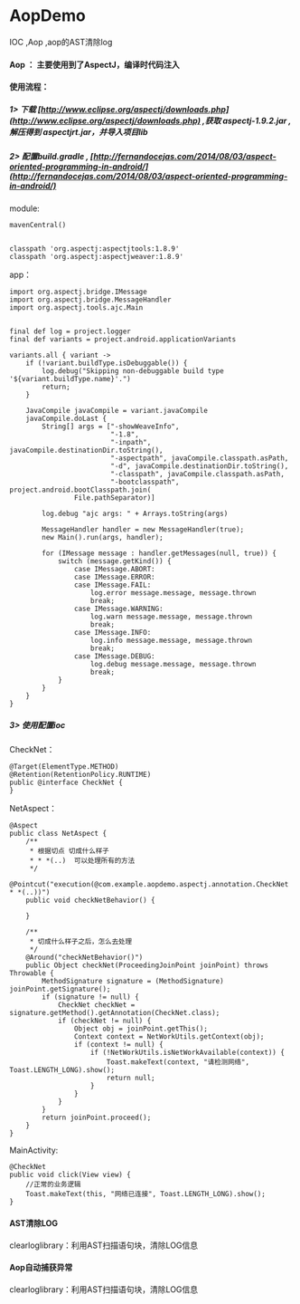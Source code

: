 # AopDemo
IOC ,Aop ,aop的AST清除log <br>

####  Aop ： 主要使用到了AspectJ，编译时代码注入<br>

####  使用流程：<br>

#####   1> 下载 [http://www.eclipse.org/aspectj/downloads.php](http://www.eclipse.org/aspectj/downloads.php) ,获取 aspectj-1.9.2.jar ,解压得到 aspectjrt.jar，并导入项目lib<br>

#####   2> 配置build.gradle , [http://fernandocejas.com/2014/08/03/aspect-oriented-programming-in-android/](http://fernandocejas.com/2014/08/03/aspect-oriented-programming-in-android/)<br>

module:

    mavenCentral()


    classpath 'org.aspectj:aspectjtools:1.8.9'
    classpath 'org.aspectj:aspectjweaver:1.8.9'

app：

    import org.aspectj.bridge.IMessage
    import org.aspectj.bridge.MessageHandler
    import org.aspectj.tools.ajc.Main


    final def log = project.logger
    final def variants = project.android.applicationVariants

    variants.all { variant ->
        if (!variant.buildType.isDebuggable()) {
            log.debug("Skipping non-debuggable build type '${variant.buildType.name}'.")
            return;
        }

        JavaCompile javaCompile = variant.javaCompile
        javaCompile.doLast {
            String[] args = ["-showWeaveInfo",
                             "-1.8",
                             "-inpath", javaCompile.destinationDir.toString(),
                             "-aspectpath", javaCompile.classpath.asPath,
                             "-d", javaCompile.destinationDir.toString(),
                             "-classpath", javaCompile.classpath.asPath,
                             "-bootclasspath", project.android.bootClasspath.join(
                    File.pathSeparator)]

            log.debug "ajc args: " + Arrays.toString(args)

            MessageHandler handler = new MessageHandler(true);
            new Main().run(args, handler);

            for (IMessage message : handler.getMessages(null, true)) {
                switch (message.getKind()) {
                    case IMessage.ABORT:
                    case IMessage.ERROR:
                    case IMessage.FAIL:
                        log.error message.message, message.thrown
                        break;
                    case IMessage.WARNING:
                        log.warn message.message, message.thrown
                        break;
                    case IMessage.INFO:
                        log.info message.message, message.thrown
                        break;
                    case IMessage.DEBUG:
                        log.debug message.message, message.thrown
                        break;
                }
            }
        }
    }

#####   3> 使用配置ioc<br>

CheckNet：

    @Target(ElementType.METHOD)
    @Retention(RetentionPolicy.RUNTIME)
    public @interface CheckNet {
    }

NetAspect：

    @Aspect
    public class NetAspect {
        /**
         * 根据切点 切成什么样子
         * * *(..)  可以处理所有的方法
         */
        @Pointcut("execution(@com.example.aopdemo.aspectj.annotation.CheckNet * *(..))")
        public void checkNetBehavior() {

        }

        /**
         * 切成什么样子之后，怎么去处理
         */
        @Around("checkNetBehavior()")
        public Object checkNet(ProceedingJoinPoint joinPoint) throws Throwable {
            MethodSignature signature = (MethodSignature) joinPoint.getSignature();
            if (signature != null) {
                CheckNet checkNet = signature.getMethod().getAnnotation(CheckNet.class);
                if (checkNet != null) {
                    Object obj = joinPoint.getThis();
                    Context context = NetWorkUtils.getContext(obj);
                    if (context != null) {
                        if (!NetWorkUtils.isNetWorkAvailable(context)) {
                            Toast.makeText(context, "请检测网络", Toast.LENGTH_LONG).show();
                            return null;
                        }
                    }
                }
            }
            return joinPoint.proceed();
        }
    }

MainActivity:

    @CheckNet
    public void click(View view) {
        //正常的业务逻辑
        Toast.makeText(this, "网络已连接", Toast.LENGTH_LONG).show();
    }

####   AST清除LOG
clearloglibrary：利用AST扫描语句块，清除LOG信息

####   Aop自动捕获异常
clearloglibrary：利用AST扫描语句块，清除LOG信息

